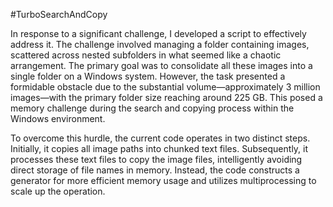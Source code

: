 #TurboSearchAndCopy

In response to a significant challenge, I developed a script to effectively address it. The challenge involved managing a folder containing images, scattered across nested subfolders in what seemed like a chaotic arrangement. The primary goal was to consolidate all these images into a single folder on a Windows system. However, the task presented a formidable obstacle due to the substantial volume—approximately 3 million images—with the primary folder size reaching around 225 GB. This posed a memory challenge during the search and copying process within the Windows environment.

To overcome this hurdle, the current code operates in two distinct steps. Initially, it copies all image paths into chunked text files. Subsequently, it processes these text files to copy the image files, intelligently avoiding direct storage of file names in memory. Instead, the code constructs a generator for more efficient memory usage and utilizes multiprocessing to scale up the operation.
